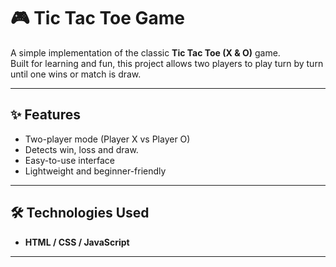 # 🎮 Tic Tac Toe Game

A simple implementation of the classic **Tic Tac Toe (X & O)** game.  
Built for learning and fun, this project allows two players to play turn by turn until one wins or match is draw.

---

## ✨ Features
- Two-player mode (Player X vs Player O)
- Detects win, loss and draw.
- Easy-to-use interface
- Lightweight and beginner-friendly

---

## 🛠️ Technologies Used
- **HTML / CSS / JavaScript**


---

